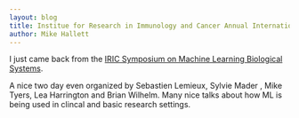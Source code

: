 ```yaml
---
layout: blog
title: Institue for Research in Immunology and Cancer Annual International Symposium
author: Mike Hallett
---
```

I just came back from the [IRIC Symposium on Machine Learning  Biological Systems](https://www.iric.ca/symposium/Main?lang=en).


A nice two day even organized by Sebastien Lemieux, Sylvie Mader , Mike Tyers, Lea Harrington and Brian Wilhelm. 
Many nice talks about how ML is being used in clincal and basic research settings.